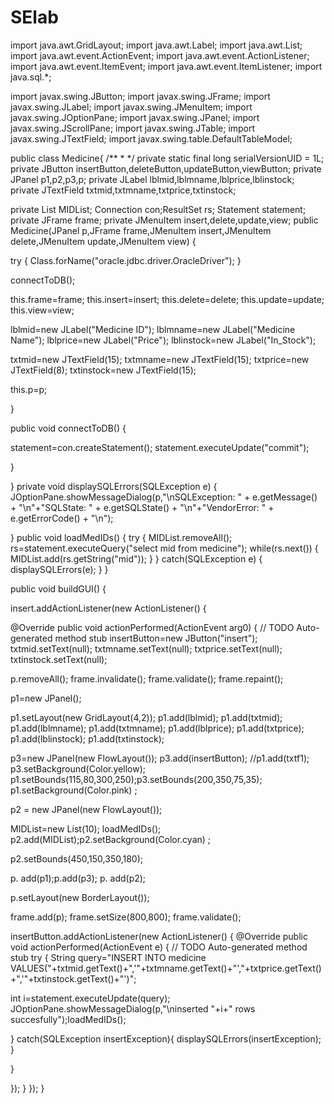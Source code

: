 # SElab



import java.awt.GridLayout;
import java.awt.Label;
import java.awt.List;
import java.awt.event.ActionEvent;
import java.awt.event.ActionListener;
import java.awt.event.ItemEvent;
import java.awt.event.ItemListener;
import java.sql.*;

import javax.swing.JButton;
import javax.swing.JFrame;
import javax.swing.JLabel;
import javax.swing.JMenuItem;
import javax.swing.JOptionPane;
import javax.swing.JPanel;
import javax.swing.JScrollPane;
import javax.swing.JTable;
import javax.swing.JTextField;
import javax.swing.table.DefaultTableModel;

public class Medicine{
/**
*
*/
private static final long serialVersionUID = 1L;
private JButton insertButton,deleteButton,updateButton,viewButton;
private JPanel p1,p2,p3,p;
private JLabel lblmid,lblmname,lblprice,lblinstock;
private JTextField txtmid,txtmname,txtprice,txtinstock;

private List MIDList;
Connection con;ResultSet rs;
Statement statement;
private JFrame frame;
private JMenuItem insert,delete,update,view;
public Medicine(JPanel p,JFrame frame,JMenuItem insert,JMenuItem delete,JMenuItem update,JMenuItem view)
{

try
{
Class.forName("oracle.jdbc.driver.OracleDriver");
}

connectToDB();

this.frame=frame;
this.insert=insert;
this.delete=delete;
this.update=update;
this.view=view;

lblmid=new JLabel("Medicine ID");
lblmname=new JLabel("Medicine Name");
lblprice=new JLabel("Price");
lblinstock=new JLabel("In_Stock");


txtmid=new JTextField(15);
txtmname=new JTextField(15);
txtprice=new JTextField(8);
txtinstock=new JTextField(15);

this.p=p;



}

public void connectToDB()
 {

statement=con.createStatement();
statement.executeUpdate("commit");


}

 }
private void displaySQLErrors(SQLException e)
{
JOptionPane.showMessageDialog(p,"\nSQLException: " + e.getMessage() + "\n"+"SQLState: " + e.getSQLState() + "\n"+"VendorError: " + e.getErrorCode() + "\n");


}
public void loadMedIDs() {
try {
MIDList.removeAll();
rs=statement.executeQuery("select mid from medicine");
while(rs.next()) {
MIDList.add(rs.getString("mid"));
}
}
catch(SQLException e) {
displaySQLErrors(e);
}
}

public void buildGUI() {



insert.addActionListener(new ActionListener() {

@Override
public void actionPerformed(ActionEvent arg0) {
// TODO Auto-generated method stub
insertButton=new JButton("insert");
txtmid.setText(null);
txtmname.setText(null);
txtprice.setText(null);
txtinstock.setText(null);


p.removeAll();
frame.invalidate();
frame.validate();
frame.repaint();


p1=new JPanel();

p1.setLayout(new GridLayout(4,2));
p1.add(lblmid);
p1.add(txtmid);
p1.add(lblmname);
p1.add(txtmname);
p1.add(lblprice);
p1.add(txtprice);
p1.add(lblinstock);
p1.add(txtinstock);

p3=new JPanel(new FlowLayout());
p3.add(insertButton);
//p1.add(txtf1);
p3.setBackground(Color.yellow);
p1.setBounds(115,80,300,250);p3.setBounds(200,350,75,35);
p1.setBackground(Color.pink) ;





p2 = new JPanel(new FlowLayout());

MIDList=new List(10);
loadMedIDs();
p2.add(MIDList);p2.setBackground(Color.cyan) ;

p2.setBounds(450,150,350,180);


p. add(p1);p.add(p3);
p. add(p2);


p.setLayout(new BorderLayout());

frame.add(p);
frame.setSize(800,800);
frame.validate();

insertButton.addActionListener(new ActionListener() {
@Override
public void actionPerformed(ActionEvent e) {
// TODO Auto-generated method stub
try {
String query="INSERT INTO medicine VALUES("+txtmid.getText()+",'"+txtmname.getText()+"',"+txtprice.getText()+",'"+txtinstock.getText()+"')";

int i=statement.executeUpdate(query);
JOptionPane.showMessageDialog(p,"\ninserted "+i+" rows succesfully");loadMedIDs();



}
catch(SQLException insertException){
displaySQLErrors(insertException);
}

}


});
}
});
 }
